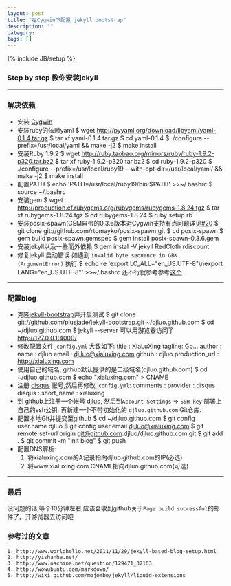 ```yaml
---
layout: post
title: "在Cygwin下配置 jekyll bootstrap"
description: ""
category: 
tags: []
---
```

{% include JB/setup %}

### Step by step 教你安装jekyll
---
### 解决依赖 
* 安装 [Cygwin](/2012/05/12/auto-install-cygwin/)
* 安装ruby的依赖yaml
        $ wget http://pyyaml.org/download/libyaml/yaml-0.1.4.tar.gz
        $ tar xf yaml-0.1.4.tar.gz
        $ cd yaml-0.1.4
        $ ./configure --prefix=/usr/local/yaml && make -j2 
        $ make install
* 安装Ruby 1.9.2
        $ wget http://ruby.taobao.org/mirrors/ruby/ruby-1.9.2-p320.tar.bz2
        $ tar xf ruby-1.9.2-p320.tar.bz2
        $ cd ruby-1.9.2-p320
        $ ./configure --prefix=/usr/local/ruby19 --with-opt-dir=/usr/local/yaml/ && make -j2 
        $ make install
* 配置PATH
        $ echo 'PATH=/usr/local/ruby19/bin:$PATH' >>~/.bashrc
        $ source ~/.bashrc
* 安装gem
        $ wget http://production.cf.rubygems.org/rubygems/rubygems-1.8.24.tgz
        $ tar xf rubygems-1.8.24.tgz
        $ cd rubygems-1.8.24
        $ ruby setup.rb
* 安装posix-spawn(GEM自带的0.3.6版本对Cygwin支持有点问题详见[#20](http://github.com/rtomayko/posix-spawn/pull/20)
        $ git clone git://github.com/rtomayko/posix-spawn.git
        $ cd posix-spawn
        $ gem build posix-spawn.gemspec
        $ gem install posix-spawn-0.3.6.gem
* 安装jekyll以及一些而外依赖
        $ gem instal -V jekyll RedCloth rdiscount
* 修复jekyll 启动错误
如遇到 ``invalid byte sequence in GBK (ArgumentError)`` 执行 
        $ echo -e 'export LC_ALL="en_US.UTF-8"\nexport LANG="en_US.UTF-8"' >>~/.bashrc
还不行就参考参考[这个](http://www.oschina.net/question/129471_37163)

---
### 配置blog

* 克隆[jekyll-bootstrap](https://github.com/plusjade/jekyll-bootstrap)并开启测试
        $ git clone git://github.com/plusjade/jekyll-bootstrap.git ~/djluo.github.com
        $ cd ~/djluo.github.com
        $ jekyll --server
可以用游览器访问了 http://127.0.0.1:4000/
* 修改配置文件``_config.yml`` 大致如下:
        title : XiaLuXing
        tagline: Go...
        author :
            name : djluo
            email : dj.luo@xialuxing.com
            github : djluo
        production_url : http://xialuxing.com
* 使用自己的域名, github默认提供的是二级域名(djluo.github.com)
        $ cd ~/djluo.github.com
        $ echo "xialuxing.com" > CNAME
* 注册 [disqus](http://disqus.com/) 帐号,然后再修改``_config.yml``:
          comments :
            provider : disqus
            disqus :
              short_name : xialuxing
* 到 [github](https://github.com/)上注册一个帐号 [djluo](https://github.com/djluo),
然后到``Account Settings`` => ``SSH key`` 部署上自己的ssh公钥.
再新建一个不带初始化的 ``djluo.github.com`` Git仓库.
* 配置本地Git并提交至github
        $ cd ~/djluo.github.com
        $ git config user.name djluo
        $ git config user.email dj.luo@xialuxing.com
        $ git remote set-url origin git@github.com:djluo/djluo.github.com.git
        $ git add .
        $ git commit -m "init blog"
        $ git push
* 配置DNS解析:
    1. 将xialuxing.com的A记录指向djluo.github.com的IP(必选)
    2. 将www.xialuxing.com CNAME指向djluo.github.com(可选)
---
### 最后
没问题的话,等个10分钟左右,应该会收到github关于``Page build successful``的邮件了。开游览器去访问吧
### 参考过的文章
    1. http://www.worldhello.net/2011/11/29/jekyll-based-blog-setup.html
    2. http://yishanhe.net/
    3. http://www.oschina.net/question/129471_37163
    4. http://wowubuntu.com/markdown/
    5. http://wiki.github.com/mojombo/jekyll/liquid-extensions


<!--
 vim: expandtab tabstop=4 shiftwidth=4 softtabstop=4
-->
